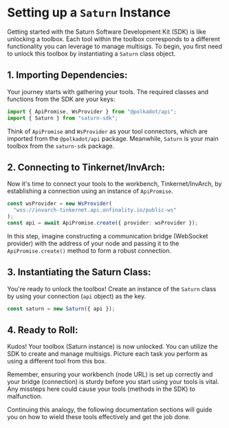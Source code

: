 # Setting up a `Saturn` Instance

Getting started with the Saturn Software Development Kit (SDK) is like unlocking a toolbox. Each tool within the toolbox corresponds to a different functionality you can leverage to manage multisigs. To begin, you first need to unlock this toolbox by instantiating a `Saturn` class object.

## 1. Importing Dependencies:

Your journey starts with gathering your tools. The required classes and functions from the SDK are your keys:

```typescript
import { ApiPromise, WsProvider } from "@polkadot/api";
import { Saturn } from "saturn-sdk";
```

Think of `ApiPromise` and `WsProvider` as your tool connectors, which are imported from the `@polkadot/api` package. Meanwhile, `Saturn` is your main toolbox from the `saturn-sdk` package.

## 2. Connecting to Tinkernet/InvArch:

Now it's time to connect your tools to the workbench, Tinkernet/InvArch, by establishing a connection using an instance of `ApiPromise`.

```typescript
const wsProvider = new WsProvider(
  "wss://invarch-tinkernet.api.onfinality.io/public-ws"
);
const api = await ApiPromise.create({ provider: wsProvider });
```

In this step, imagine constructing a communication bridge (WebSocket provider) with the address of your node and passing it to the `ApiPromise.create()` method to form a robust connection.

## 3. Instantiating the Saturn Class:

You're ready to unlock the toolbox! Create an instance of the `Saturn` class by using your connection (`api` object) as the key.

```typescript
const saturn = new Saturn({ api });
```

## 4. Ready to Roll:

Kudos! Your toolbox (Saturn instance) is now unlocked. You can utilize the SDK to create and manage multisigs. Picture each task you perform as using a different tool from this box.

Remember, ensuring your workbench (node URL) is set up correctly and your bridge (connection) is sturdy before you start using your tools is vital. Any missteps here could cause your tools (methods in the SDK) to malfunction.

Continuing this analogy, the following documentation sections will guide you on how to wield these tools effectively and get the job done.
